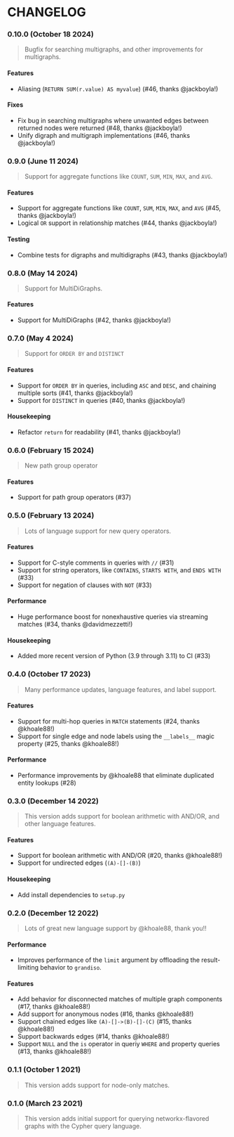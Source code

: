 # CHANGELOG

### **0.10.0** (October 18 2024)

> Bugfix for searching multigraphs, and other improvements for multigraphs.

#### Features

-   Aliasing (`RETURN SUM(r.value) AS myvalue`) (#46, thanks @jackboyla!)

#### Fixes

-   Fix bug in searching multigraphs where unwanted edges between returned nodes were returned (#48, thanks @jackboyla!)
-   Unify digraph and multigraph implementations (#46, thanks @jackboyla!)

### **0.9.0** (June 11 2024)

> Support for aggregate functions like `COUNT`, `SUM`, `MIN`, `MAX`, and `AVG`.

#### Features

-   Support for aggregate functions like `COUNT`, `SUM`, `MIN`, `MAX`, and `AVG` (#45, thanks @jackboyla!)
-   Logical `OR` support in relationship matches (#44, thanks @jackboyla!)

#### Testing

-   Combine tests for digraphs and multidigraphs (#43, thanks @jackboyla!)

### **0.8.0** (May 14 2024)

> Support for MultiDiGraphs.

#### Features

-   Support for MultiDiGraphs (#42, thanks @jackboyla!)

### **0.7.0** (May 4 2024)

> Support for `ORDER BY` and `DISTINCT`

#### Features

-   Support for `ORDER BY` in queries, including `ASC` and `DESC`, and chaining multiple sorts (#41, thanks @jackboyla!)
-   Support for `DISTINCT` in queries (#40, thanks @jackboyla!)

#### Housekeeping

-   Refactor `return` for readability (#41, thanks @jackboyla!)

### **0.6.0** (February 15 2024)

> New path group operator

#### Features

-   Support for path group operators (#37)

### **0.5.0** (February 13 2024)

> Lots of language support for new query operators.

#### Features

-   Support for C-style comments in queries with `//` (#31)
-   Support for string operators, like `CONTAINS`, `STARTS WITH`, and `ENDS WITH` (#33)
-   Support for negation of clauses with `NOT` (#33)

#### Performance

-   Huge performance boost for nonexhaustive queries via streaming matches (#34, thanks @davidmezzetti!)

#### Housekeeping

-   Added more recent version of Python (3.9 through 3.11) to CI (#33)

### **0.4.0** (October 17 2023)

> Many performance updates, language features, and label support.

#### Features

-   Support for multi-hop queries in `MATCH` statements (#24, thanks @khoale88!)
-   Support for single edge and node labels using the `__labels__` magic property (#25, thanks @khoale88!)

#### Performance

-   Performance improvements by @khoale88 that eliminate duplicated entity lookups (#28)

### **0.3.0** (December 14 2022)

> This version adds support for boolean arithmetic with AND/OR, and other language features.

#### Features

-   Support for boolean arithmetic with AND/OR (#20, thanks @khoale88!)
-   Support for undirected edges (`(A)-[]-(B)`)

#### Housekeeping

-   Add install dependencies to `setup.py`

### **0.2.0** (December 12 2022)

> Lots of great new language support by @khoale88, thank you!!

#### Performance

-   Improves performance of the `limit` argument by offloading the result-limiting behavior to `grandiso`.

#### Features

-   Add behavior for disconnected matches of multiple graph components (#17, thanks @khoale88!)
-   Add support for anonymous nodes (#16, thanks @khoale88!)
-   Support chained edges like `(A)-[]->(B)-[]-(C)` (#15, thanks @khoale88!)
-   Support backwards edges (#14, thanks @khoale88!)
-   Support `NULL` and the `is` operator in queriy `WHERE` and property queries (#13, thanks @khoale88!)

### **0.1.1** (October 1 2021)

> This version adds support for node-only matches.

### **0.1.0** (March 23 2021)

> This version adds initial support for querying networkx-flavored graphs with the Cypher query language.
